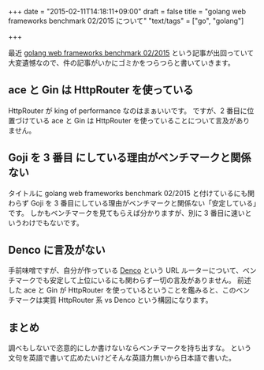 +++
date = "2015-02-11T14:18:11+09:00"
draft = false
title = "golang web frameworks benchmark 02/2015 について"
"text/tags" = ["go", "golang"]

+++

最近 [golang web frameworks benchmark 02/2015](https://quip.com/Ha0bAfeh1ZVY) という記事が出回っていて大変遺憾なので、件の記事がいかにゴミかをつらつらと書いていきます。

## ace と Gin は HttpRouter を使っている

HttpRouter が king of performance なのはまぁいいです。
ですが、2 番目に位置づけている ace と Gin は HttpRouter を使っていることについて言及がありません。

## Goji を 3 番目 にしている理由がベンチマークと関係ない

タイトルに golang web frameworks benchmark 02/2015 と付けているにも関わらず Goji を 3 番目にしている理由がベンチマークと関係ない「安定している」です。
しかもベンチマークを見てもらえば分かりますが、別に 3 番目に速いというわけでもないです。

## Denco に言及がない

手前味噌ですが、自分が作っている [Denco](https://github.com/naoina/denco) という URL ルーターについて、ベンチマークでも安定して上位にいるにも関わらず一切の言及がありません。
前述した ace と Gin が HttpRouter を使っているということを鑑みると、このベンチマークは実質 HttpRouter 系 vs Denco という構図になります。

## まとめ

調べもしないで恣意的にしか書けないならベンチマークを持ち出すな。
という文句を英語で書いて広めたいけどそんな英語力無いから日本語で書いた。
